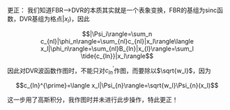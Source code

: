 更正：
我们知道FBR——>DVR的本质其实就是一个表象变换，FBR的基组为sinc函数，DVR基组为格点$`|x_l\rangle`$，因此
```math
|\Psi_i\rangle=\sum_n c_{nl}|\phi_n\rangle=\sum_{nl}c_{nl}|x_l\rangle\langle x_l|\phi_n\rangle=\sum_{nl}B_{ln}|x_{l}\rangle=\sum_l \tide{c_{ln}}|x_l\rangle
```
因此对DVR波函数作图时，不能只对$`c_{ln}^{\prime}`$作图，而要除以$`\sqrt{w_l}`$，因为
```math
c_{ln}^{\prime}=\langle x_l|\Psi_{n}\rangle=\sqrt{w_l}\Psi_{n}(x_l)
```
这一步用了高斯积分，我作图时并未进行此步操作，特此更正！
